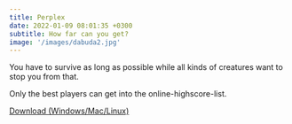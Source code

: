 ```yaml
---
title: Perplex
date: 2022-01-09 08:01:35 +0300
subtitle: How far can you get?
image: '/images/dabuda2.jpg'
---
```


You have to survive as long as possible while all kinds of creatures want to stop you from that.

Only the best players can get into the online-highscore-list.

[Download (Windows/Mac/Linux)](http://malteb.com/projectdownloads/Dabuda2.jar)
